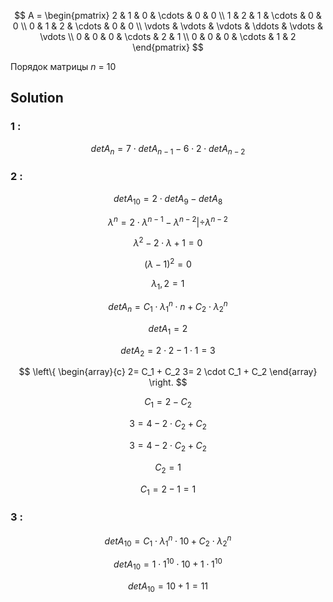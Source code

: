 $$    
A =     
 \begin{pmatrix}    
  2 & 1 & 0 & \cdots & 0 & 0 \\    
  1 & 2 & 1 & \cdots & 0 & 0 \\    
  0 & 1 & 2 & \cdots & 0 & 0 \\    
  \vdots  & \vdots & \vdots & \ddots & \vdots & \vdots  \\    
  0 & 0 & 0 & \cdots & 2 & 1 \\    
  0 & 0 & 0 & \cdots & 1 & 2     
 \end{pmatrix}    
$$

Порядок матрицы *n* = 10
## Solution
### 1 : 

$$ det A_n = 7 \cdot det A_{n-1} - 6 \cdot 2 \cdot det A_{n-2}$$

### 2 :

$$ det A_10 = 2 \cdot det A_{9} - det A_{8}$$

$$ λ^n = 2 \cdot λ^{n-1} - λ^{n-2} | ÷ λ^{n-2} $$

$$ λ^2 - 2 \cdot λ + 1 = 0  $$

$$ (λ- 1)^2 = 0  $$

$$ λ_1,2 = 1  $$

$$ det A_n = C_1 \cdot λ_1^n \cdot n +  C_2 \cdot λ_2^n $$

$$ det A_1 = 2 $$

$$ det A_2 = 2 \cdot 2 - 1 \cdot 1 = 3 $$

$$
\left\{ 
\begin{array}{c}
2= C_1 + C_2
3= 2 \cdot C_1 +  C_2 
\end{array}
\right. 
$$

$$ C_1 = 2 - C_2  $$

$$ 3 = 4 - 2 \cdot C_2 + C_2 $$

$$ 3 = 4 - 2 \cdot C_2 + C_2 $$

$$ C_2 = 1 $$

$$ C_1 = 2 - 1 = 1 $$

### 3 :

$$ det A_10 = C_1 \cdot λ_1^n \cdot 10 +  C_2 \cdot λ_2^n $$

$$ det A_10 = 1 \cdot 1^10 \cdot 10 +  1 \cdot 1^10 $$

$$ det A_10 = 10 +  1 = 11 $$



